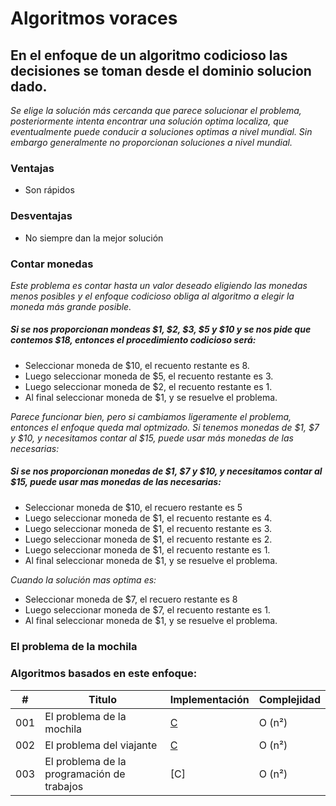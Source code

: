 # Algoritmos voraces

## En el enfoque de un algoritmo codicioso las decisiones se toman desde el dominio solucion dado. 

_Se elige la solución más cercanda que parece solucionar el problema, posteriormente intenta encontrar una solución optima localiza, que eventualmente puede conducir a soluciones optimas a nivel mundial. Sin embargo generalmente no proporcionan soluciones a nivel mundial._

### Ventajas

- Son rápidos

### Desventajas
- No siempre dan la mejor solución

### Contar monedas

_Este problema es contar hasta un valor deseado eligiendo las monedas menos posibles y el enfoque codicioso obliga al algoritmo a elegir la moneda más grande posible._

##### Si se nos proporcionan mondeas $1, $2, $3, $5 y $10 y se nos pide que contemos $18, entonces el procedimiento codicioso será:

- Seleccionar moneda de $10, el recuento restante es 8.
- Luego seleccionar moneda de $5, el recuento restante es 3.
- Luego seleccionar moneda de $2, el recuento restante es 1.
- Al final seleccionar moneda de $1, y se resuelve el problema.

_Parece funcionar bien, pero si cambiamos ligeramente el problema, entonces el enfoque queda mal optmizado. Si tenemos monedas de $1, $7 y $10, y necesitamos contar al $15, puede usar más monedas de las necesarias:_

##### Si se nos proporcionan monedas de $1, $7 y $10, y necesitamos contar al $15, puede usar mas monedas de las necesarias:

- Seleccionar moneda de $10, el recuero restante es 5
- Luego seleccionar moneda de $1, el recuento restante es 4.
- Luego seleccionar moneda de $1, el recuento restante es 3.
- Luego seleccionar moneda de $1, el recuento restante es 2.
- Luego seleccionar moneda de $1, el recuento restante es 1.
- Al final seleccionar moneda de $1, y se resuelve el problema.

_Cuando la solución mas optima es:_

- Seleccionar moneda de $7, el recuero restante es 8
- Luego seleccionar moneda de $7, el recuento restante es 1.
- Al final seleccionar moneda de $1, y se resuelve el problema.

### El problema de la mochila

#####

#####

### Algoritmos basados en este enfoque:

| # | Titulo | Implementación | Complejidad |
|---| ----- | -------- | ---------- |
|001|El problema de la mochila| [C](https://github.com/Jonas-Lara/IPN-CS/blob/master/10.-Algoritmos/06.-Ordenamiento/01-Ordenamiento-Burbuja.c) |Ο (n²)|
|002|El problema del viajante | [C](https://github.com/Jonas-Lara/IPN-CS/blob/master/10.-Algoritmos/05.-Backtracking/01-N-Reinas-Geek.c)|Ο (n²)|
|003|El problema de la programación de trabajos | [C]|Ο (n²)|
